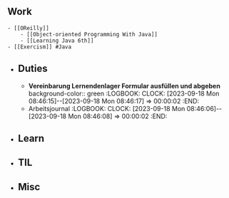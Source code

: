 ## Work
	- [[OReilly]]
		- [[Object-oriented Programming With Java]]
		- [[Learning Java 6th]]
	- [[Exercism]] #Java
- ## Duties
	- **Vereinbarung Lernendenlager Formular ausfüllen und abgeben**
	  background-color:: green
	  :LOGBOOK:
	  CLOCK: [2023-09-18 Mon 08:46:15]--[2023-09-18 Mon 08:46:17] =>  00:00:02
	  :END:
	- Arbeitsjournal
	  :LOGBOOK:
	  CLOCK: [2023-09-18 Mon 08:46:06]--[2023-09-18 Mon 08:46:08] =>  00:00:02
	  :END:
- ## Learn
- ## TIL
- ## Misc
